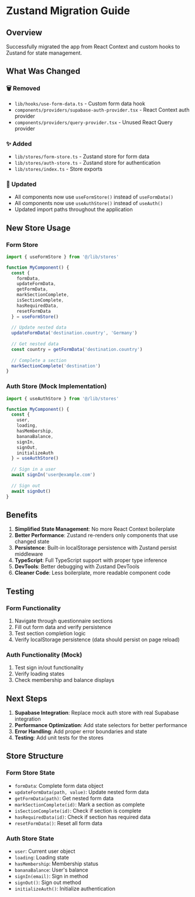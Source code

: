 # Zustand Migration Guide

## Overview
Successfully migrated the app from React Context and custom hooks to Zustand for state management.

## What Was Changed

### 🗑️ Removed
- `lib/hooks/use-form-data.ts` - Custom form data hook
- `components/providers/supabase-auth-provider.tsx` - React Context auth provider
- `components/providers/query-provider.tsx` - Unused React Query provider

### ✨ Added
- `lib/stores/form-store.ts` - Zustand store for form data
- `lib/stores/auth-store.ts` - Zustand store for authentication
- `lib/stores/index.ts` - Store exports

### 🔄 Updated
- All components now use `useFormStore()` instead of `useFormData()`
- All components now use `useAuthStore()` instead of `useAuth()`
- Updated import paths throughout the application

## New Store Usage

### Form Store
```typescript
import { useFormStore } from '@/lib/stores'

function MyComponent() {
  const { 
    formData,
    updateFormData,
    getFormData,
    markSectionComplete,
    isSectionComplete,
    hasRequiredData,
    resetFormData
  } = useFormStore()
  
  // Update nested data
  updateFormData('destination.country', 'Germany')
  
  // Get nested data
  const country = getFormData('destination.country')
  
  // Complete a section
  markSectionComplete('destination')
}
```

### Auth Store (Mock Implementation)
```typescript
import { useAuthStore } from '@/lib/stores'

function MyComponent() {
  const { 
    user,
    loading,
    hasMembership,
    bananaBalance,
    signIn,
    signOut,
    initializeAuth
  } = useAuthStore()
  
  // Sign in a user
  await signIn('user@example.com')
  
  // Sign out
  await signOut()
}
```

## Benefits

1. **Simplified State Management**: No more React Context boilerplate
2. **Better Performance**: Zustand re-renders only components that use changed state
3. **Persistence**: Built-in localStorage persistence with Zustand persist middleware
4. **TypeScript**: Full TypeScript support with proper type inference
5. **DevTools**: Better debugging with Zustand DevTools
6. **Cleaner Code**: Less boilerplate, more readable component code

## Testing

### Form Functionality
1. Navigate through questionnaire sections
2. Fill out form data and verify persistence
3. Test section completion logic
4. Verify localStorage persistence (data should persist on page reload)

### Auth Functionality (Mock)
1. Test sign in/out functionality
2. Verify loading states
3. Check membership and balance displays

## Next Steps

1. **Supabase Integration**: Replace mock auth store with real Supabase integration
2. **Performance Optimization**: Add state selectors for better performance
3. **Error Handling**: Add proper error boundaries and state
4. **Testing**: Add unit tests for the stores

## Store Structure

### Form Store State
- `formData`: Complete form data object
- `updateFormData(path, value)`: Update nested form data
- `getFormData(path)`: Get nested form data
- `markSectionComplete(id)`: Mark a section as complete
- `isSectionComplete(id)`: Check if section is complete
- `hasRequiredData(id)`: Check if section has required data
- `resetFormData()`: Reset all form data

### Auth Store State
- `user`: Current user object
- `loading`: Loading state
- `hasMembership`: Membership status
- `bananaBalance`: User's balance
- `signIn(email)`: Sign in method
- `signOut()`: Sign out method
- `initializeAuth()`: Initialize authentication 